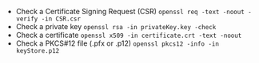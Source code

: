- Check a Certificate Signing Request (CSR)
`openssl req -text -noout -verify -in CSR.csr`
- Check a private key
`openssl rsa -in privateKey.key -check`
- Check a certificate
`openssl x509 -in certificate.crt -text -noout`
- Check a PKCS#12 file (.pfx or .p12)
`openssl pkcs12 -info -in keyStore.p12`